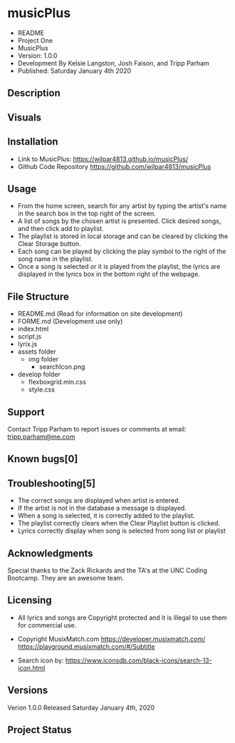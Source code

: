# musicPlus

-   README
-   Project One
-   MusicPlus
-   Version: 1.0.0
-   Development By Kelsie Langston, Josh Faison, and Tripp Parham
-   Published: Saturday January 4th 2020

## Description

## Visuals

## Installation

-   Link to MusicPlus:
    https://wilpar4813.github.io/musicPlus/
-   Github Code Repository
    https://github.com/wilpar4813/musicPlus

## Usage

-   From the home screen, search for any artist by typing the artist's name in the search box in the top right of the screen.
-   A list of songs by the chosen artist is presented. Click desired songs, and then click add to playlist.
-   The playlist is stored in local storage and can be cleared by clicking the Clear Storage button.
-   Each song can be played by clicking the play symbol to the right of the song name in the playlist.
-   Once a song is selected or it is played from the playlist, the lyrics are displayed in the lyrics box in the bottom right of the webpage.

## File Structure

-   README.md (Read for information on site development)
-   FORME.md (Development use only)
-   index.html
-   script.js
-   lyrix.js
-   assets folder
    -   img folder
        -   searchIcon.png
-   develop folder
    -   flexboxgrid.min.css
    -   style.css

## Support

Contact Tripp Parham to report issues or comments at
email: tripp.parham@me.com

## Known bugs[0]

## Troubleshooting[5]

-   The correct songs are displayed when artist is entered.
-   If the artist is not in the database a message is displayed.
-   When a song is selected, it is correctly added to the playlist.
-   The playlist correctly clears when the Clear Playlist button is clicked.
-   Lyrics correctly display when song is selected from song list or playlist

## Acknowledgments

Special thanks to the Zack Rickards and the TA's at the UNC Coding Bootcamp. They are an awesome team.

## Licensing

-   All lyrics and songs are Copyright protected and it is illegal to use them for commercial use.
-   Copyright MusixMatch.com
    https://developer.musixmatch.com/
    https://playground.musixmatch.com/#/Subtitle

-   Search icon by:
    https://www.iconsdb.com/black-icons/search-13-icon.html

## Versions

Verion 1.0.0 Released Saturday January 4th, 2020

## Project Status

